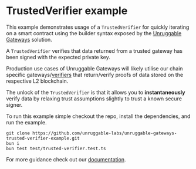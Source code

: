 # TrustedVerifier example

This example demonstrates usage of a `TrustedVerifier` for quickly iterating on a smart contract using the builder syntax exposed by the [Unruggable Gateways](https://github.com/unruggable-labs/unruggable-gateways) solution.

A `TrustedVerifier` verifies that data returned from a trusted gateway has been signed with the expected private key.

Production use cases of Unruggable Gateways will likely utilise our chain specific gateways/[verifiers](https://gateway-docs.unruggable.com/verifier-deployments) that return/verify proofs of data stored on the respective L2 blockchain.

The unlock of the `TrustedVerifier` is that it allows you to **instantaneously** verify data by relaxing trust assumptions slightly to trust a known secure signer.

To run this example simple checkout the repo, install the dependencies, and run the example.

```
git clone https://github.com/unruggable-labs/unruggable-gateways-trusted-verifier-example.git
bun i
bun test test/trusted-verifier.test.ts
```

For more guidance check out our [documentation](https://gateway-docs.unruggable.com/).